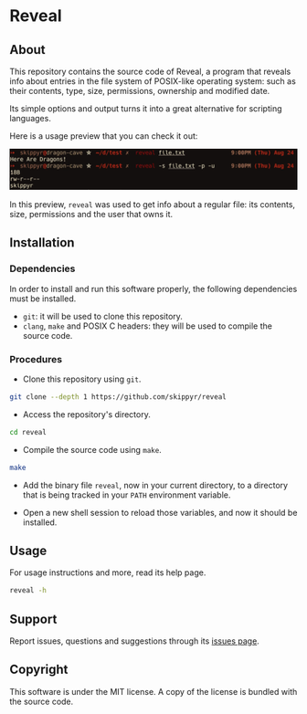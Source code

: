 # Reveal
## About
This repository contains the source code of Reveal, a program that reveals info about entries in the file system of POSIX-like operating system: such as their contents, type, size, permissions, ownership and modified date.

Its simple options and output turns it into a great alternative for scripting languages.

Here is a usage preview that you can check it out:

![](preview.webp)

In this preview, `reveal` was used to get info about a regular file: its contents, size, permissions and the user that owns it.

## Installation
### Dependencies
In order to install and run this software properly, the following dependencies must be installed.

- `git`: it will be used to clone this repository.
- `clang`, `make` and POSIX C headers: they will be used to compile the source code.

### Procedures
- Clone this repository using `git`.

```bash
git clone --depth 1 https://github.com/skippyr/reveal
```

- Access the repository's directory.

```bash
cd reveal
```

- Compile the source code using `make`.

```bash
make
```

- Add the binary file `reveal`, now in your current directory, to a directory that is being tracked in your `PATH` environment variable.

- Open a new shell session to reload those variables, and now it should be installed.

## Usage
For usage instructions and more, read its help page.

```bash
reveal -h
```

## Support
Report issues, questions and suggestions through its [issues page](https://github.com/skippyr/reveal/issues).

## Copyright
This software is under the MIT license. A copy of the license is bundled with the source code.
